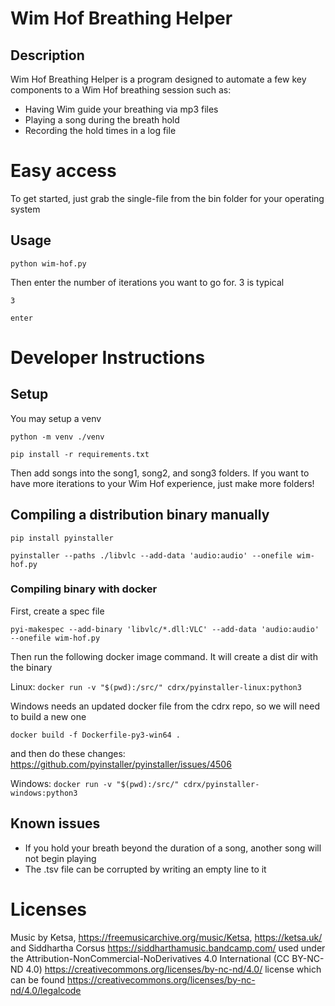 # Wim Hof Breathing Helper
## Description
Wim Hof Breathing Helper is a program designed to automate a few key components to a Wim Hof breathing session such as:

- Having Wim guide your breathing via mp3 files
- Playing a song during the breath hold
- Recording the hold times in a log file

# Easy access
To get started, just grab the single-file from the bin folder for your operating system

## Usage
`python wim-hof.py`

Then enter the number of iterations you want to go for. 3 is typical

`3`

`enter`

# Developer Instructions
## Setup
You may setup a venv

`python -m venv ./venv`

`pip install -r requirements.txt`

Then add songs into the song1, song2, and song3 folders. If you want to have more iterations to your Wim Hof experience, just make more folders!

## Compiling a distribution binary manually
`pip install pyinstaller`

`pyinstaller --paths ./libvlc --add-data 'audio:audio' --onefile wim-hof.py`

### Compiling binary with docker
First, create a spec file

`pyi-makespec --add-binary 'libvlc/*.dll:VLC' --add-data 'audio:audio' --onefile wim-hof.py`

Then run the following docker image command. It will create a dist dir with the binary

Linux: `docker run -v "$(pwd):/src/" cdrx/pyinstaller-linux:python3`

Windows needs an updated docker file from the cdrx repo, so we will need to build a new one

`docker build -f Dockerfile-py3-win64 .`

and then do these changes: https://github.com/pyinstaller/pyinstaller/issues/4506

Windows: `docker run -v "$(pwd):/src/" cdrx/pyinstaller-windows:python3`

## Known issues
- If you hold your breath beyond the duration of a song, another song will not begin playing
- The .tsv file can be corrupted by writing an empty line to it


# Licenses
Music by Ketsa, https://freemusicarchive.org/music/Ketsa, https://ketsa.uk/  and Siddhartha Corsus https://siddharthamusic.bandcamp.com/ used under the Attribution-NonCommercial-NoDerivatives 4.0 International (CC BY-NC-ND 4.0) https://creativecommons.org/licenses/by-nc-nd/4.0/ license which can be found https://creativecommons.org/licenses/by-nc-nd/4.0/legalcode